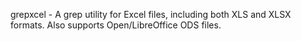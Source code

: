 grepxcel - A grep utility for Excel files, including both XLS and XLSX formats.
Also supports Open/LibreOffice ODS files.

